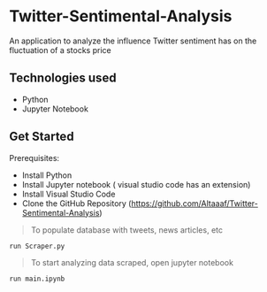 # Twitter-Sentimental-Analysis
An application to analyze the influence Twitter sentiment has on the fluctuation of a stocks price


## Technologies used
* Python
* Jupyter Notebook


## Get Started

Prerequisites:

* Install Python
* Install Jupyter notebook ( visual studio code has an extension)
* Install Visual Studio Code
* Clone the GitHub Repository (https://github.com/Altaaaf/Twitter-Sentimental-Analysis)

> To populate database with tweets, news articles, etc
```
run Scraper.py
```

> To start analyzing data scraped, open jupyter notebook 
```
run main.ipynb
```
